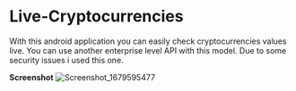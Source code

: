 # Live-Cryptocurrencies
With this android application you can easily check cryptocurrencies values live. You can use another enterprise level API with this model. Due to some security issues i used this one.

**Screenshot**
![Screenshot_1679595477](https://user-images.githubusercontent.com/86886469/227330824-b4b14e8d-7c4c-416e-85a4-656cb7de4583.png)

